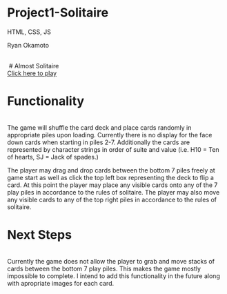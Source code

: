 # Project1-Solitaire
HTML, CSS, JS

Ryan Okamoto

<br>

<img src="">
# Almost Solitaire
<br>
<a href="https://WeAreRyan.github.io/SEI-Project-1-Solitare/">Click here to play</a>

# Functionality
<br>
The game will shuffle the card deck and place cards randomly in appropriate piles upon loading. Currently there is no display for the face down cards when starting in piles 2-7. Additionally the cards are represented by character strings in order of suite and value (i.e. H10 = Ten of hearts, SJ = Jack of spades.)

The player may drag and drop cards between the bottom 7 piles freely at game start as well as click the top left box representing the deck to flip a card. At this point the player may place any visible cards onto any of the 7 play piles in accordance to the rules of solitaire. The player may also move any visible cards to any of the top right piles in accordance to the rules of solitaire. 

# Next Steps
<br>
Currently the game does not allow the player to grab and move stacks of cards between the bottom 7 play piles. This makes the game mostly impossible to complete. I intend to add this functionality in the future along with apropriate images for each card. 